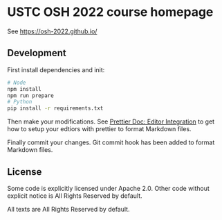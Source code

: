 # USTC OSH 2022 course homepage

See <https://osh-2022.github.io/>

## Development

First install dependencies and init:

```bash
# Node
npm install
npm run prepare
# Python
pip install -r requirements.txt
```

Then make your modifications.
See [Prettier Doc: Editor Integration](https://prettier.io/docs/en/editors.html)
to get how to setup your edtiors with prettier to format Markdown files.

Finally commit your changes.
Git commit hook has been added to format Markdown files.

## License

Some code is explicitly licensed under Apache 2.0.
Other code without explicit notice is All Rights Reserved by default.

All texts are All Rights Reserved by default.

